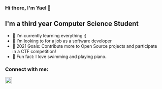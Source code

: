 ### Hi there, I'm Yael 👋

## I'm a third year Computer Science Student

- 🌱 I’m currently learning everything :) 
- 👯 I’m looking to for a job as a software developer
- 🥅 2021 Goals: Contribute more to Open Source projects and participate in a CTF competition!
- 🎹 Fun fact: I love swimming and playing piano.

### Connect with me:

[<img align="left" alt="codeSTACKr | LinkedIn" width="22px" src="https://cdn.jsdelivr.net/npm/simple-icons@v3/icons/linkedin.svg" />][linkedin]

<br />

[linkedin]: https://linkedin.com/in/yaelShechter
